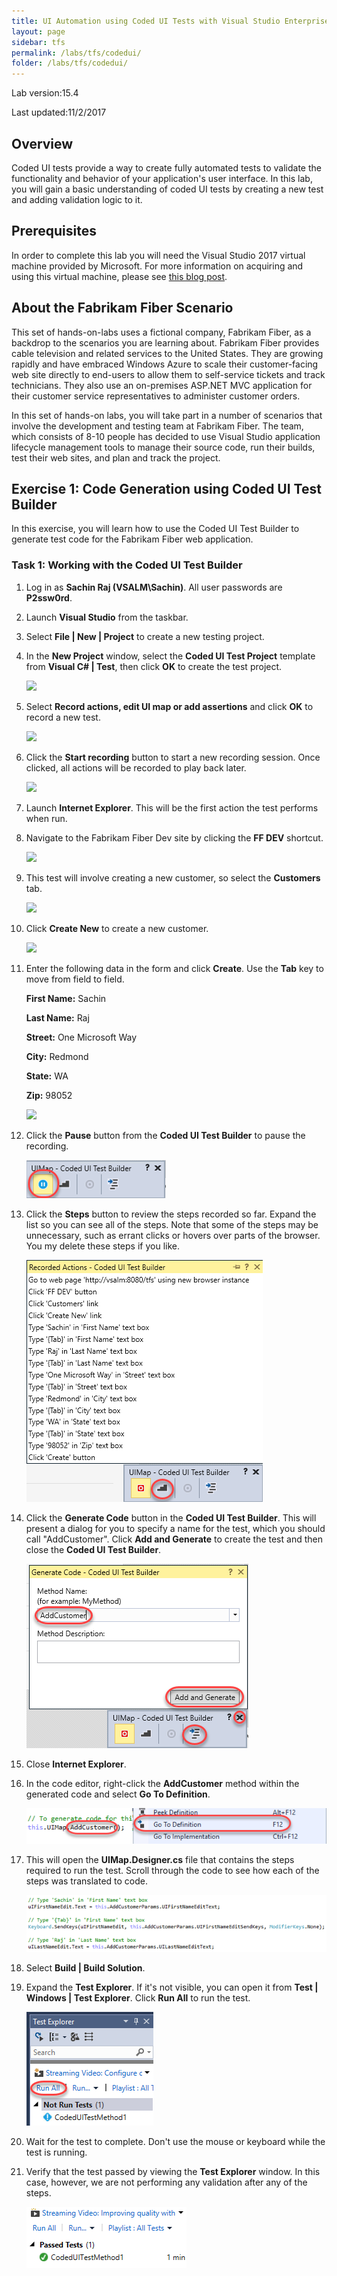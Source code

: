 ```yaml
---
title: UI Automation using Coded UI Tests with Visual Studio Enterprise 2017
layout: page    
sidebar: tfs
permalink: /labs/tfs/codedui/
folder: /labs/tfs/codedui/
---
```


Lab version:15.4

Last updated:11/2/2017

## Overview

Coded UI tests provide a way to create fully automated tests to validate the functionality and behavior of your application's user interface. In this lab, you will gain a basic understanding of coded UI tests by creating a new test and adding validation logic to it.

## Prerequisites

In order to complete this lab you will need the Visual Studio 2017 virtual machine provided by Microsoft. For more information on acquiring and using this virtual machine, please see [this blog post](http://aka.ms/almvm).

## About the Fabrikam Fiber Scenario

This set of hands-on-labs uses a fictional company, Fabrikam Fiber, as a backdrop to the scenarios you are learning about. Fabrikam Fiber provides cable television and related services to the United States. They are growing rapidly and have embraced Windows Azure to scale their customer-facing web site directly to end-users to allow them to self-service tickets and track technicians. They also use an on-premises ASP.NET MVC application for their customer service representatives to administer customer orders.

In this set of hands-on labs, you will take part in a number of scenarios that involve the development and testing team at Fabrikam Fiber. The team, which consists of 8-10 people has decided to use Visual Studio application lifecycle management tools to manage their source code, run their builds, test their web sites, and plan and track the project.

## Exercise 1: Code Generation using Coded UI Test Builder

In this exercise, you will learn how to use the Coded UI Test Builder to generate test code for the Fabrikam Fiber web application.

### Task 1: Working with the Coded UI Test Builder

1. Log in as **Sachin Raj (VSALM\Sachin)**. All user passwords are **P2ssw0rd**.

1. Launch **Visual Studio** from the taskbar.

1. Select **File \| New \| Project** to create a new testing project.

1. In the **New Project** window, select the **Coded UI Test Project** template from **Visual C# \| Test**, then click **OK** to create the test project.

    ![](images/000.png)

1. Select **Record actions, edit UI map or add assertions** and click **OK** to record a new test.

    ![](images/001.png)

1. Click the **Start recording** button to start a new recording session. Once clicked, all actions will be recorded to play back later.

    ![](images/002.png)

1. Launch **Internet Explorer**. This will be the first action the test performs when run.

1. Navigate to the Fabrikam Fiber Dev site by clicking the **FF DEV** shortcut.

    ![](images/003.png)

1. This test will involve creating a new customer, so select the **Customers** tab.

    ![](images/004.png)

1. Click **Create New** to create a new customer.

    ![](images/005.png)

1. Enter the following data in the form and click **Create**. Use the **Tab** key to move from field to field.

    **First Name:** Sachin

    **Last Name:** Raj

    **Street:** One Microsoft Way

    **City:** Redmond

    **State:** WA

    **Zip:** 98052

    ![](images/006.png)

1. Click the **Pause** button from the **Coded UI Test Builder** to pause the recording.

    ![](images/007.png)

1. Click the **Steps** button to review the steps recorded so far. Expand the list so you can see all of the steps. Note that some of the steps may be unnecessary, such as errant clicks or hovers over parts of the browser. You my delete these steps if you like.

    ![](images/008.png)

1. Click the **Generate Code** button in the **Coded UI Test Builder**. This will present a dialog for you to specify a name for the test, which you should call "AddCustomer". Click **Add and Generate** to create the test and then close the **Coded UI Test Builder**.

    ![](images/009.png)

1. Close **Internet Explorer**.

1. In the code editor, right-click the **AddCustomer** method within the generated code and select **Go To Definition**.

    ![](images/010.png)

1. This will open the **UIMap.Designer.cs** file that contains the steps required to run the test. Scroll through the code to see how each of the steps was translated to code.

    ![](images/011.png)

1. Select **Build \| Build Solution**.

1. Expand the **Test Explorer**. If it's not visible, you can open it from **Test \| Windows \| Test Explorer**. Click **Run All** to run the test.

    ![](images/012.png)

1. Wait for the test to complete. Don't use the mouse or keyboard while the test is running.

1. Verify that the test passed by viewing the **Test Explorer** window. In this case, however, we are not performing any validation after any of the steps.

    ![](images/013.png)
